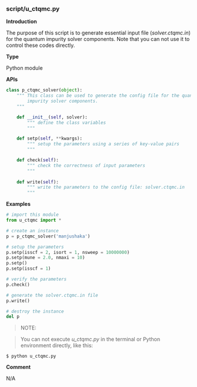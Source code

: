 ### script/u_ctqmc.py

**Introduction**

The purpose of this script is to generate essential input file (*solver.ctqmc.in*) for the quantum impurity solver components. Note that you can not use it to control these codes directly.

**Type**

Python module

**APIs**

```python
class p_ctqmc_solver(object):
    """ This class can be used to generate the config file for the quantum
        impurity solver components.
    """

    def __init__(self, solver):
        """ define the class variables
        """

    def setp(self, **kwargs):
        """ setup the parameters using a series of key-value pairs
        """

    def check(self):
        """ check the correctness of input parameters
        """
        
    def write(self):
        """ write the parameters to the config file: solver.ctqmc.in
        """
```

**Examples**

```python
# import this module
from u_ctqmc import *

# create an instance
p = p_ctqmc_solver('manjushaka')

# setup the parameters
p.setp(isscf = 2, isort = 1, nsweep = 10000000)
p.setp(mune = 2.0, nmaxi = 10)
p.setp()
p.setp(isscf = 1)

# verify the parameters
p.check()

# generate the solver.ctqmc.in file
p.write()

# destroy the instance
del p
```

> NOTE:

> You can not execute *u_ctqmc.py* in the terminal or Python environment directly, like this:
```
$ python u_ctqmc.py
```

**Comment**

N/A